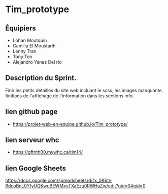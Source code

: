 # Tim_prototype

## Équipiers

- Lohan Moutquin
- Camilia El Moustarih
- Lenny Tran
- Tony Ton
- Alejandro Yanez Del rio

## Description du Sprint.

Finir les petits détailles du site web incluant le scss, les images manquante, finitions de l'affichage de l'information dans les sections info.

## lien github page

- https://projet-web-en-equipe.github.io/Tim_prototype/

## lien serveur whc

- https://gftnth00.mywhc.ca/tim14/

## lien Google Sheets

https://docs.google.com/spreadsheets/d/1x_0K6ti-6dcoBnL0YfyUQKwuBEWMxvTXaEzu0RWHaZw/edit?gid=0#gid=0
